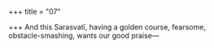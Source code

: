 +++
title = "07"

+++
And this Sarasvatī, having a golden course, fearsome,  
obstacle-smashing, wants our good praise—  